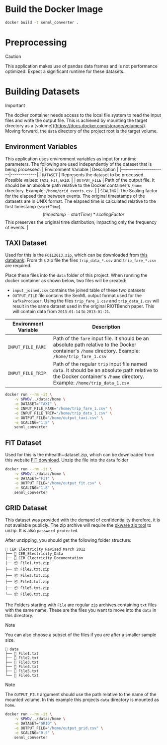# Build the Docker Image
```bash
docker build -t senml_converter .
```

# Preprocessing
>[!CAUTION]
> This application makes use of pandas data frames and is not performance optimized.
> Expect a significant runtime for these datasets.

# Building Datasets

>[!IMPORTANT]
> The docker container needs access to the local file system to read the input files and write the output file.
> This is achieved by mounting the target directory as a [volume])(https://docs.docker.com/storage/volumes/).
> Moving forward, the `data` directory of the project root is the target volume.

## Environment Variables
This application uses environment variables as input for runtime parameters.
The following are used independently of the dataset that is being processed:
| Environment Variable | Description |
|----------------------|-------------|
| `DATASET`            | Represents the dataset to be processed. Possible values: `TAXI`, `FIT`, `GRID`. |
| `OUTPUT_FILE`        | Path of the output file. It should be an absolute path relative to the Docker container's `/home` directory. Example: `/home/grid_events.csv`. |
| `SCALING`            | The Scaling factor for the elapsed time between events. The original timestamps of the datasets are in UNIX format. The elapsed time is calculated relative to the first timestamp (`startTime`). $$(timestamp - startTime) * scalingFactor$$ This preserves the original time distribution, impacting only the frequency of events. |

## TAXI Dataset
Used for this is the `FOIL2013.zip`, which can be downloaded from [this databank](https://databank.illinois.edu/datasets/IDB-9610843).
From this zip file the files `trip_data_*.csv` and `trip_fare_*.csv` are required. 

Place these files into the `data` folder of this project.
When running the docker container as shown below, two files will be created:
- `input_joined.csv` contains the joined table of these two datasets
-  `OUTPUT_FILE` file contains the SenML output format used for the `kafkaProducer`.
   Using the files `trip_fare_1.csv` and `trip_data_1.csv` will result in the same dataset used in the original RIOTBench paper.
   This will contain data from `2013-01-14` to `2013-01-21`.

| Environment Variable | Description |
|----------------------|-------------|
| `INPUT_FILE_FARE` | Path of the `fare` input file. It should be an absolute path relative to the Docker container's `/home` directory. Example: `/home/trip_fare_1.csv`|
| `INPUT_FILE_TRIP` | Path of the regular `trip` input file named `data`. It should be an absolute path relative to the Docker container's `/home` directory. Example: `/home/trip_data_1.csv` |

```bash
docker run --rm -it \
    -v $PWD/../data:/home \
    -e DATASET="TAXI" \
    -e INPUT_FILE_FARE="/home/trip_fare_1.csv" \
    -e INPUT_FILE_TRIP="/home/trip_data_1.csv" \
    -e OUTPUT_FILE="/home/output_taxi.csv" \
    -e SCALING="1.8" \
    senml_converter
```

## FIT Dataset
Used for this is the mhealth+dataset.zip, which can be downloaded from this website [FIT download](https://archive.ics.uci.edu/dataset/319/mhealth+dataset). Unzip the file into the `data` folder

```bash
docker run --rm -it \
    -v $PWD/../data:/home \
    -e DATASET="FIT" \
    -e OUTPUT_FILE="/home/output_fit.csv" \
    -e SCALING="1.8" \
    senml_converter
```

## GRID Dataset
This dataset was provided with the demand of confidentiality therefore, it is not available publicly.
The zip archive will require the [pkware zip tool](https://www.pkware.com/products/zip-reader) to unzip.
It is also `password protected`.

After unzipping, you should get the following folder structure:

    📁 CER Electricity Revised March 2012
    ├── 📁 CER_Electricity_Data
    ├── 📁 CER_Electricity_Documentation
    ├── 📦 File1.txt.zip
    ├── 📦 File2.txt.zip
    ├── 📦 File3.txt.zip
    ├── 📦 File4.txt.zip
    ├── 📦 File5.txt.zip
    └── 📦 File6.txt.zip

The Folders starting with `File` are regular `zip` archives containing `txt` files with the same name.
These are the files you want to move into the `data` in this directory.

>[!NOTE]
> You can also choose a subset of the files if you are after a smaller sample size.

    📁 data
    ├── 📄 File1.txt
    ├── 📄 File2.txt
    ├── 📄 File3.txt
    ├── 📄 File4.txt
    ├── 📄 File5.txt
    └── 📄 File6.txt

>[!NOTE]
> The `OUTPUT_FILE` argument should use the path relative to the name of the mounted volume.
> In this example this projects `data` directory is mounted as `home`.

```bash
docker run --rm -it \
    -v $PWD/../data:/home \
    -e DATASET="GRID" \
    -e OUTPUT_FILE="/home/output_grid.csv" \
    -e SCALING="0.5" \
    senml_converter
```

